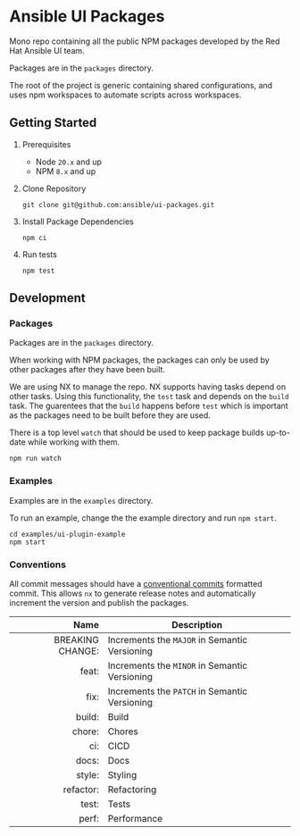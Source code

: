 # Ansible UI Packages

Mono repo containing all the public NPM packages developed by the Red Hat Ansible UI team.

Packages are in the `packages` directory.

The root of the project is generic containing shared configurations,
and uses npm workspaces to automate scripts across workspaces.

## Getting Started

1. Prerequisites

   - Node `20.x` and up
   - NPM `8.x` and up

2. Clone Repository

   ```
   git clone git@github.com:ansible/ui-packages.git
   ```

3. Install Package Dependencies

   ```
   npm ci
   ```

4. Run tests

   ```
   npm test
   ```

## Development

### Packages

Packages are in the `packages` directory.

When working with NPM packages, the packages can only be used by other packages after they have been built.

We are using NX to manage the repo.
NX supports having tasks depend on other tasks.
Using this functionality, the `test` task and depends on the `build` task.
The guarentees that the `build` happens before `test` which is important as the packages need to be built before they are used.

There is a top level `watch` that should be used to keep package builds up-to-date while working with them.

```
npm run watch
```

### Examples

Examples are in the `examples` directory.

To run an example, change the the example directory and run `npm start`.

```
cd examples/ui-plugin-example
npm start
```

### Conventions

All commit messages should have a [conventional commits](https://www.conventionalcommits.org/en/v1.0.0/#summary) formatted commit. This allows `nx` to generate release notes and automatically increment the version and publish the packages.

|             Name | Description                                   |
| ---------------: | --------------------------------------------- |
| BREAKING CHANGE: | Increments the `MAJOR` in Semantic Versioning |
|            feat: | Increments the `MINOR` in Semantic Versioning |
|             fix: | Increments the `PATCH` in Semantic Versioning |
|           build: | Build                                         |
|           chore: | Chores                                        |
|              ci: | CICD                                          |
|            docs: | Docs                                          |
|           style: | Styling                                       |
|        refactor: | Refactoring                                   |
|            test: | Tests                                         |
|            perf: | Performance                                   |
